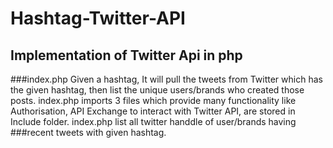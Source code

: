 # Hashtag-Twitter-API
## Implementation of Twitter Api in php
###index.php
Given a hashtag, It will pull the tweets from Twitter which has the given hashtag, then list the unique users/brands who created those posts.
index.php imports 3 files which provide many functionality like Authorisation,  API Exchange to interact with Twitter API, are stored in Include folder.
index.php list all twitter handdle of user/brands having ###recent tweets with given hashtag. 
